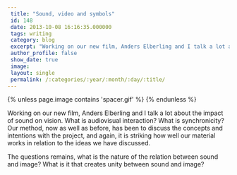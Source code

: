 ```yaml
---
 title: "Sound, video and symbols"
 id: 148
 date: 2013-10-08 16:16:35.000000
 tags: writing
 category: blog
 excerpt: "Working on our new film, Anders Elberling and I talk a lot about the impact of sound on vision. What is audiovisual interaction? What is synchronicity? Our method, now as well as before, has been to d..."
 author_profile: false
 show_date: true
 image: 
 layout: single
 permalink: /:categories/:year/:month/:day/:title/
---
```

{% unless page.image contains 'spacer.gif' %}
{% endunless %}

Working on our new film, Anders Elberling and I talk a lot about the impact of sound on vision. What is audiovisual interaction? What is synchronicity? Our method, now as well as before, has been to discuss the concepts and intentions with the project, and again, it is striking how well our material works in relation to the ideas we have discussed.

The questions remains, what is the nature of the relation between sound and image? What is it that creates unity between sound and image?
